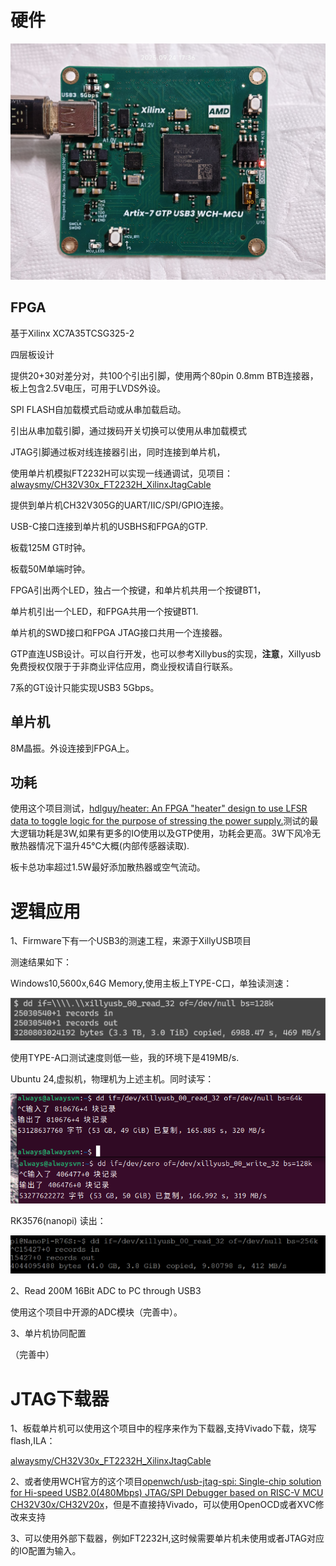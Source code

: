 # 硬件

![boardpic](./readme_att/boardpic.jpg)

## FPGA

基于Xilinx XC7A35TCSG325-2

四层板设计

提供20+30对差分对，共100个引出引脚，使用两个80pin 0.8mm BTB连接器，板上包含2.5V电压，可用于LVDS外设。

SPI FLASH自加载模式启动或从串加载启动。

引出从串加载引脚，通过拨码开关切换可以使用从串加载模式

JTAG引脚通过板对线连接器引出，同时连接到单片机，

使用单片机模拟FT2232H可以实现一线通调试，见项目：[alwaysmy/CH32V30x_FT2232H_XilinxJtagCable](https://github.com/alwaysmy/CH32V30x_FT2232H_XilinxJtagCable)

提供到单片机CH32V305G的UART/IIC/SPI/GPIO连接。

USB-C接口连接到单片机的USBHS和FPGA的GTP.

板载125M GT时钟。

板载50M单端时钟。

FPGA引出两个LED，独占一个按键，和单片机共用一个按键BT1，

单片机引出一个LED，和FPGA共用一个按键BT1.

单片机的SWD接口和FPGA JTAG接口共用一个连接器。



GTP直连USB设计。可以自行开发，也可以参考Xillybus的实现，**注意**，Xillyusb免费授权仅限于于非商业评估应用，商业授权请自行联系。

7系的GT设计只能实现USB3 5Gbps。

## 单片机

8M晶振。外设连接到FPGA上。

## 功耗

使用这个项目测试，[hdlguy/heater: An FPGA "heater" design to use LFSR data to toggle logic for the purpose of stressing the power supply.](https://github.com/hdlguy/heater)测试的最大逻辑功耗是3W,如果有更多的IO使用以及GTP使用，功耗会更高。3W下风冷无散热器情况下温升45℃大概(内部传感器读取).

板卡总功率超过1.5W最好添加散热器或空气流动。

# 逻辑应用

1、Firmware下有一个USB3的测速工程，来源于XillyUSB项目

测速结果如下：

Windows10,5600x,64G Memory,使用主板上TYPE-C口，单独读测速：

![屏幕截图 2025-10-05 011047](./readme_att/win10usbtest.png)

使用TYPE-A口测试速度则低一些，我的环境下是419MB/s.

Ubuntu 24,虚拟机，物理机为上述主机。同时读写：

![USB3同时读写测试](./readme_att/USB3同时读写测试.png)



RK3576(nanopi) 读出：

![image-20251008020926493](./readme_att/image-20251008020926493.png)

2、Read 200M 16Bit ADC to PC through USB3

使用这个项目中开源的ADC模块（完善中）。

3、单片机协同配置

（完善中）

# JTAG下载器

1、板载单片机可以使用这个项目中的程序来作为下载器,支持Vivado下载，烧写flash,ILA：

[alwaysmy/CH32V30x_FT2232H_XilinxJtagCable](https://github.com/alwaysmy/CH32V30x_FT2232H_XilinxJtagCable)

2、或者使用WCH官方的这个项目[openwch/usb-jtag-spi: Single-chip solution for Hi-speed USB2.0(480Mbps) JTAG/SPI Debugger based on RISC-V MCU CH32V30x/CH32V20x](https://github.com/openwch/usb-jtag-spi)，但是不直接持Vivado，可以使用OpenOCD或者XVC修改来支持

3、可以使用外部下载器，例如FT2232H,这时候需要单片机未使用或者JTAG对应的IO配置为输入。



